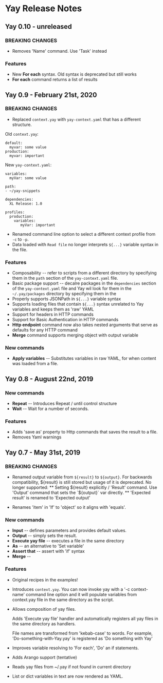 # Yay Release Notes

## Yay 0.10 - unreleased

### BREAKING CHANGES
* Removes 'Name' command. Use 'Task' instead

### Features
* New **For each** syntax. Old syntax is deprecated but still works
* **For each** command returns a list of results

## Yay 0.9 - February 21st, 2020

### BREAKING CHANGES
* Replaced `context.yay` with `yay-context.yaml` that has a different structure. 

Old `context.yay`:

    default:
      myvar: some value
    production:
      myvar: important
      
New `yay-context.yaml`:

    variables:
      myVar: some value
    
    path:
    - ~/yay-snippets
    
    dependencies:
      XL Release: 1.0
      
    profiles:
      production:
        variables:
           myVar: important

* Renamed command line option to select a different context profile from `-c` to `-p`.
* Data loaded with `Read file` no longer interprets `${...}` variable syntax in the file. 

### Features

* Composability -- refer to scripts from a different directory by specifying them in the `path` section of the `yay-context.yaml` file.
* Basic package support -- decalre packages in the `dependencies` section of the `yay-context.yaml` file and Yay wil look for them in the  `~/.yay/packages` directory by specifying them in the 
* Properly supports JSONPath in `${...}` variable syntax 
* Supports loading files that contain `${...}` syntax unrelated to Yay variables and keeps them as 'raw' YAML
* Support for headers in HTTP commands
* Support for Basic Authentication in HTTP commands
* **Http endpoint** command now also takes nested arguments that serve as defaults for any HTTP command
* **Merge** command supports merging object with output variable

### New commands

* **Apply variables** -- Substitutes variables in raw YAML, for when content was loaded from a file.


## Yay 0.8 - August 22nd, 2019

### New commands

* **Repeat** -- Introduces Repeat / until control structure
* **Wait** -- Wait for a number of seconds.

### Features

* Adds 'save as' property to Http commands that saves the result to a file.
* Removes Yaml warnings


## Yay 0.7 - May 31st, 2019

### BREAKING CHANGES

* Renamed output variable from `${result}` to `${output}`. For backwards compatibility, ${result} is still stored but usage of it is deprecated. No longer supported:
 ** Setting ${result} explicitly / 'Result' command. Use 'Output' command that sets the `${output}` var directly.
 ** 'Expected result' is renamed to 'Expected output'

* Renames 'item' in 'If' to 'object' so it aligns with 'equals'.

### New commands
* **Input** -- defines parameters and provides default values.
* **Output** -- simply sets the result.
* **Execute yay file** -- executes a file in the same directory
* **As** -- an alternative to 'Set variable' 
* **Assert that** -- assert with 'if' syntax
* **Merge** -- 

### Features

* Original recipes in the examples!

* Introduces `context.yay`. You can now invoke yay with a '-c context-name' command line option and it will populate variables from context.yay file in the same directory as the script.

* Allows composition of yay files.
  
  Adds 'Execute yay file' handler and automatically registers all yay files in the same directory as handlers.
  
  File names are transformed from 'kebab-case' to words. For example, 'Do-something-with-Yay.yay' is registered as 'Do something with Yay'
  
* Improves variable resolving to 'For each', 'Do' an if statements.

* Adds Arango support (tentative)

* Reads yay files from ~/.yay if not found in current directory

* List or dict variables in text are now rendered as YAML.

